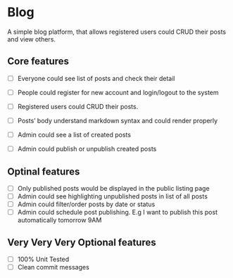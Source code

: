 # Blog

A simple blog platform, that allows registered users could CRUD their posts and view others.

## Core features

- [ ] Everyone could see list of posts and check their detail
- [ ] People could register for new account and login/logout to the system
- [ ] Registered users could CRUD their posts.
- [ ] Posts’ body understand markdown syntax and could render properly
- [ ] Admin could see a list of created posts
- [ ] Admin could publish or unpublish created posts


## Optinal features
- [ ] Only published posts would be displayed in the public listing page
- [ ] Admin could see highlighting unpublished posts in list of all posts
- [ ] Admin could filter/order posts by date or status
- [ ] Admin could schedule post publishing. E.g I want to publish this post automatically tomorrow 9AM

## Very Very Very Optional features
- [ ] 100% Unit Tested
- [ ] Clean commit messages
